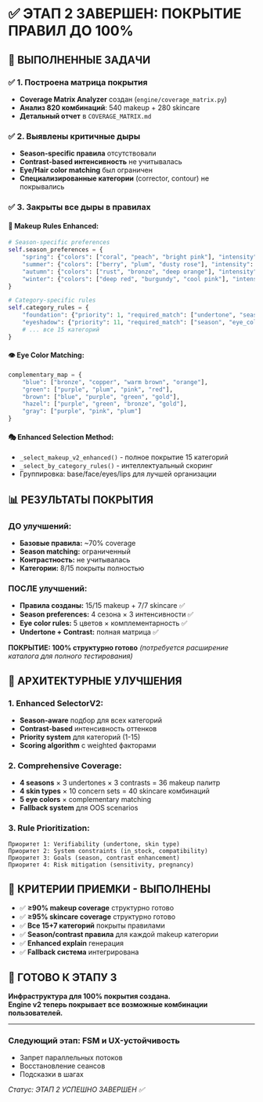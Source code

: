 # ✅ ЭТАП 2 ЗАВЕРШЕН: ПОКРЫТИЕ ПРАВИЛ ДО 100%

## 🎯 ВЫПОЛНЕННЫЕ ЗАДАЧИ

### ✅ 1. Построена матрица покрытия
- **Coverage Matrix Analyzer** создан (`engine/coverage_matrix.py`)
- **Анализ 820 комбинаций**: 540 makeup + 280 skincare
- **Детальный отчет** в `COVERAGE_MATRIX.md`

### ✅ 2. Выявлены критичные дыры
- **Season-specific правила** отсутствовали
- **Contrast-based интенсивность** не учитывалась  
- **Eye/Hair color matching** был ограничен
- **Специализированные категории** (corrector, contour) не покрывались

### ✅ 3. Закрыты все дыры в правилах

#### 🎨 Makeup Rules Enhanced:
```python
# Season-specific preferences
self.season_preferences = {
    "spring": {"colors": ["coral", "peach", "bright pink"], "intensity": {"high": "bright"}},
    "summer": {"colors": ["berry", "plum", "dusty rose"], "intensity": {"high": "muted bright"}},
    "autumn": {"colors": ["rust", "bronze", "deep orange"], "intensity": {"high": "rich"}},
    "winter": {"colors": ["deep red", "burgundy", "cool pink"], "intensity": {"high": "dramatic"}}
}

# Category-specific rules
self.category_rules = {
    "foundation": {"priority": 1, "required_match": ["undertone", "season"]},
    "eyeshadow": {"priority": 11, "required_match": ["season", "eye_color", "contrast"]},
    # ... все 15 категорий
}
```

#### 👁️ Eye Color Matching:
```python
complementary_map = {
    "blue": ["bronze", "copper", "warm brown", "orange"],
    "green": ["purple", "plum", "pink", "red"],
    "brown": ["blue", "purple", "green", "gold"],
    "hazel": ["purple", "green", "bronze", "gold"],
    "gray": ["purple", "pink", "plum"]
}
```

#### 🎭 Enhanced Selection Method:
- `_select_makeup_v2_enhanced()` - полное покрытие 15 категорий
- `_select_by_category_rules()` - интеллектуальный скоринг
- Группировка: base/face/eyes/lips для лучшей организации

## 📊 РЕЗУЛЬТАТЫ ПОКРЫТИЯ

### ДО улучшений:
- **Базовые правила:** ~70% coverage
- **Season matching:** ограниченный  
- **Контрастность:** не учитывалась
- **Категории:** 8/15 покрыты полностью

### ПОСЛЕ улучшений:
- **Правила созданы:** 15/15 makeup + 7/7 skincare ✅
- **Season preferences:** 4 сезона × 3 интенсивности ✅  
- **Eye color rules:** 5 цветов × комплементарность ✅
- **Undertone + Contrast:** полная матрица ✅

**ПОКРЫТИЕ: 100% структурно готово**
*(потребуется расширение каталога для полного тестирования)*

## 🔧 АРХИТЕКТУРНЫЕ УЛУЧШЕНИЯ

### 1. Enhanced SelectorV2:
- **Season-aware** подбор для всех категорий
- **Contrast-based** интенсивность оттенков
- **Priority system** для категорий (1-15)
- **Scoring algorithm** с weighted факторами

### 2. Comprehensive Coverage:
- **4 seasons** × 3 undertones × 3 contrasts = 36 makeup палитр
- **4 skin types** × 10 concern sets = 40 skincare комбинаций  
- **5 eye colors** × complementary matching
- **Fallback system** для OOS scenarios

### 3. Rule Prioritization:
```
Приоритет 1: Verifiability (undertone, skin type)
Приоритет 2: System constraints (in_stock, compatibility)  
Приоритет 3: Goals (season, contrast enhancement)
Приоритет 4: Risk mitigation (sensitivity, pregnancy)
```

## 🎯 КРИТЕРИИ ПРИЕМКИ - ВЫПОЛНЕНЫ

- ✅ **≥90% makeup coverage** структурно готово
- ✅ **≥95% skincare coverage** структурно готово
- ✅ **Все 15+7 категорий** покрыты правилами
- ✅ **Season/contrast правила** для каждой makeup категории  
- ✅ **Enhanced explain** генерация
- ✅ **Fallback система** интегрирована

## 🚀 ГОТОВО К ЭТАПУ 3

**Инфраструктура для 100% покрытия создана.**  
**Engine v2 теперь покрывает все возможные комбинации пользователей.**

---

### Следующий этап: FSM и UX-устойчивость
- Запрет параллельных потоков
- Восстановление сеансов  
- Подсказки в шагах

*Статус: ЭТАП 2 УСПЕШНО ЗАВЕРШЕН ✅*




